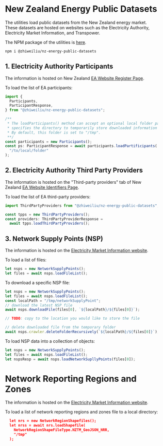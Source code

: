 # New Zealand Energy Public Datasets

The utilities load public datasets from the New Zealand energy market. These datasets are hosted on websites such as the Electricity Authority, Electricity Market Information, and Transpower.

The NPM package of the utilities is [here](https://www.npmjs.com/package/@zhiweiliu/nz-energy-public-datasets).

```bash
npm i @zhiweiliu/nz-energy-public-datasets
```

## 1. Electricity Authority Participants

The information is hosted on New Zealand [EA Website Register Page](https://register.ea.govt.nz).

To load the list of EA participants:

```javascript
import {
  Participants,
  ParticipantResponse,
} from "@zhiweiliu/nz-energy-public-datasets";

/**
 * The loadParticipants() method can accept an optional local folder parameter, which
 * specifies the directory to temporarily store downloaded information before processing.
 * By default, this folder is set to "/tmp".
 **/
const participants = new Participants();
const ps: ParticipantResponse = await participants.loadPartificipants(
  "/to/local/folder"
);
```

## 2. Electricity Authority Third Party Providers

The information is hosted on the "Third-party providers" tab of New Zealand [EA Website Identifiers Page](https://register.ea.govt.nz/identifiers).

To load the list of EA third-party providers:

```javascript
import ThirdPartyProviders from "@zhiweiliu/nz-energy-public-datasets";

const tpps = new ThirdPartyProviders();
const providers: ThirdPartyProviderResponse =
  await tpps.loadThirdPartyProviders();
```

## 3. Network Supply Points (NSP)

The information is hosted on the [Electricity Market Information website](https://www.emi.ea.govt.nz/Wholesale/Datasets/MappingsAndGeospatial/NetworkSupplyPointsTable).

To load a list of files:

```javascript
let nsps = new NetworkSupplyPoints();
let files = await nsps.loadFileList();
```

To download a specific NSP file:

```javascript
let nsps = new NetworkSupplyPoints();
let files = await nsps.loadFileList();
const localPath = "/tmp/networkSupplyPoint";
// download the latest NSP file
await nsps.downloadFile(files[0], `${localPath}/${files[0]}`);

// TODO: copy to the location you would like to store the file

// delete downloaded file from the temporary folder
await nsps.crawler.deleteFolderRecursively(`${localPath}/${files[0]}`);
```

To load NSP data into a collection of objects:

```javascript
let nsps = new NetworkSupplyPoints();
let files = await nsps.loadFileList();
let nspsResp = await nsps.loadNetworkSupllyPoints(files[0]);
```

# Network Reporting Regions and Zones

The information is hosted on the [Electricity Market Information website](https://www.emi.ea.govt.nz/Wholesale/Datasets/MappingsAndGeospatial/NetworkRegionShapefiles).

To load a list of network reporting regions and zones file to a local directory:

```json
  let nrs = new NetworkRegionShapefiles();
  let nrss = await nrs.loadShapefile(
    NetworkRegionShapeFileType.NZTM_GeoJSON_NRR,
    "/tmp"
  );
```
